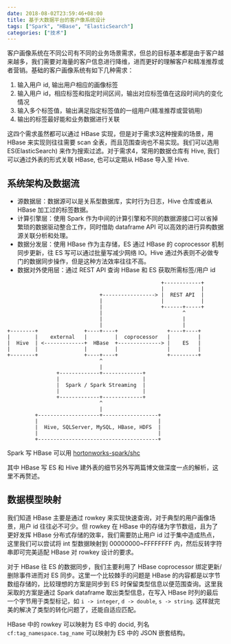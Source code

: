 ```yaml
---
date: 2018-08-02T23:59:46+08:00
title: 基于大数据平台的客户像系统设计
tags: ["Spark", "HBase", "ElasticSearch"]
categories: ["技术"]
---
```


客户画像系统在不同公司有不同的业务场景需求，但总的目标基本都是由于客户越来越多，我们需要对海量的客户信息进行降维，进而更好的理解客户和精准推荐或者营销。基础的客户画像系统有如下几种需求：

1. 输入用户 id, 输出用户相应的画像标签
2. 输入用户 id，相应标签和指定时间区间，输出对应标签值在这段时间内的变化情况
3. 输入多个标签值，输出满足指定标签值的一组用户(精准推荐或营销用)
4. 输出的标签最好能和业务数据进行关联

这四个需求虽然都可以通过 HBase 实现，但是对于需求3这种搜索的场景，用 HBase 来实现则往往需要 scan 全表，而且范围查询也不易实现。我们可以选用 ES(ElasticSearch) 来作为搜索过滤。对于需求4，常用的数据仓库有 Hive, 我们可以通过外表的形式关联 HBase, 也可以定期从 HBase 导入至 Hive.

## 系统架构及数据流

- 源数据层：数据源可以是关系型数据库，实时行为日志，Hive 仓库或者从 HBase 加工过的标签数据。
- 计算引擎层：使用 Spark 作为中间的计算引擎和不同的数据源接口可以省掉繁琐的数据驱动整合工作，同时借助 dataframe API 可以高效的进行异构数据源关联分析和处理。
- 数据分发层：使用 HBase 作为主存储，ES 通过 HBase 的 coprocessor 机制同步更新，往 ES 写可以通过批量写减少网络 IO。Hive 通过外表则不必做专门的数据同步操作，但是这种方法效率往往不高。
- 数据对外使用层：通过 REST API 查询 HBase 和 ES 获取所需标签/用户 id

```
                                                  +------------+
                                                  |            |
                              +-----------------> |  REST API  |
                              |                   |            |
                              |                   +------+-----+
                              |                          ^
                              |                          |
                              |                          |
+--------+               +----+----+                +----+----+
|        |    external   |         |  coprocessor   |         |
|  Hive  | <-------------+  HBase  +--------------> |    ES   |
|        |               |         |                |         |
+--------+               +----+----+                +---------+
                              ^
                              |
                +-------------+-------------+
                |                           |
                |  Spark / Spark Streaming  |
                |                           |
                +-------------+-------------+
                              ^
                              |
         +--------------------+------------------+
         |                                       |
         |  Hive, SQLServer, MySQL, HBase, HDFS  |
         |                                       |
         +---------------------------------------+
```

Spark 写 HBase 可以用 [hortonworks-spark/shc](https://github.com/hortonworks-spark/shc)

其中 HBase 写 ES 和 Hive 建外表的细节另外写两篇博文做深度一点的解析，这里不再赘述。

## 数据模型映射

我们知道 HBase 主要是通过 rowkey 来实现快速查询，对于典型的用户画像场景，用户 id 往往必不可少。但 rowkey 在 HBase 中的存储为字节数组，且为了更好发挥 HBase 分布式存储的效率，我们需要防止用户 id 过于集中造成热点，这里我们可以尝试将 int 型数据映射到 00000000~FFFFFFFF 内，然后反转字符串即可完美适配 HBase 对 rowkey 设计的要求。

对于 HBase 往 ES 的数据同步，我们主要利用了 HBase coprocessor 绑定更新/删除事件进而对 ES 同步。这里一个比较棘手的问题是 HBase 的内容都是以字节数组存储的，比较理想的方案是同步到 ES 时保留类型信息以便范围查询。这里我采取的方案是通过 Spark dataframe 取出类型信息，在写入 HBase 时列的最后一个字节用于类型标记，如 `i -> integer`, `d -> double`, `s -> string`. 这样就完美的解决了类型的转化问题了，还能自适应匹配。

HBase 中的 rowkey 可以映射为 ES 中的 docid, 列名 `cf:tag_namespace.tag_name` 可以映射为 ES 中的 JSON 嵌套结构。